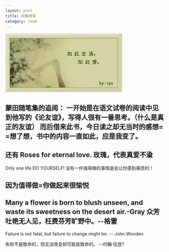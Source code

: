 ```yaml
---
layout: post
title: 闲集随笔
category: read
---
```

<img class="cover" src="/images/2014/8/20140878.jpg" />

蒙田随笔集的追阅：
一开始是在语文试卷的阅读中见到他写的《论友谊》，写得人很有一番思考。（什么是真正的友谊）
而后借来此书，今日读之却无当时的感想= =想了想，书中的内容一直如此，应是我变了。
-----------------
还有
Roses for eternal love. 
玫瑰，代表真爱不渝 
-----------------
 Only one life
 DO YOURSELF!
没有一件值得做的事情是会让你感到痛苦的！

因为值得做=你做起来很愉悦
-----------------
Many a flower is born to blush unseen, and waste its sweetness on the desert air.-Gray 
众芳吐艳无人见，枉费芬芳旷野中。--格雷
-----------------
Failure is not fatal, but failure to change might be. -- John Wooden

失败不是致命的，但无法改变却可能是致命的。 --约翰·伍登?